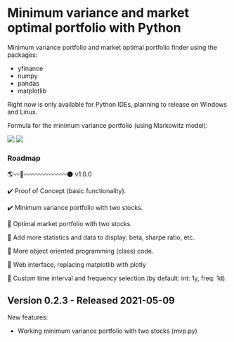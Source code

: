 # Minimum variance and market optimal portfolio with Python

Minimum variance portfolio and market optimal portfolio finder using the packages:
- yfinance
- numpy
- pandas
- matplotlib

Right now is only available for Python IDEs, planning to release on Windows and Linux.

Formula for the minimum variance portfolio (using Markowitz model):

<img src="https://render.githubusercontent.com/render/math?math=W^*_{sk1}=\frac{\sigma^2_{sk2}-cov(sk1,sk2)}{\sigma^2_{sk1} %2B \sigma^2_{sk2} - 2 \times cov(sk1,sk2)}">

<img src="https://render.githubusercontent.com/render/math?math=W^*_{sk2}=1-W^*_{sk1}">

### Roadmap

:earth_americas::wavy_dash::rocket::wavy_dash::wavy_dash::wavy_dash::wavy_dash::wavy_dash::wavy_dash::wavy_dash::new_moon: v1.0.0

:heavy_check_mark: Proof of Concept (basic functionality).

:heavy_check_mark: Minimum variance portfolio with two stocks.

:construction: Optimal market portfolio with two stocks.

:construction: Add more statistics and data to display: beta, sharpe ratio, etc.

:construction: More object oriented programming (class) code.

:construction: Web interface, replacing matplotlib with plotly

:construction: Custom time interval and frequency selection (by default: int: 1y, freq: 1d).

## Version 0.2.3 - Released 2021-05-09

New features:
* Working minimum variance portfolio with two stocks (mvp.py)
